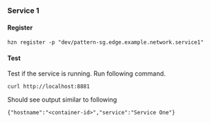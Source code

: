 ### Service 1

#### Register
```
hzn register -p "dev/pattern-sg.edge.example.network.service1"
```

#### Test
Test if the service is running. Run following command. 
```
curl http://localhost:8881
```

Should see output similar to following 
```
{"hostname":"<container-id>","service":"Service One"}
```

